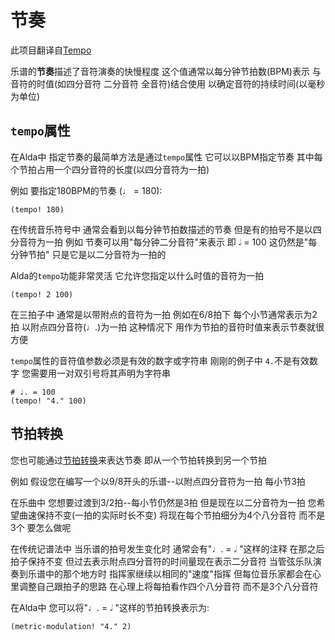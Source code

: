 # 节奏

此项目翻译自[Tempo](../tempo.md)

乐谱的**节奏**描述了音符演奏的快慢程度 这个值通常以每分钟节拍数(BPM)表示 与音符的时值(如四分音符 二分音符 全音符)结合使用 以确定音符的持续时间(以毫秒为单位)

## `tempo`属性

在Alda中 指定节奏的最简单方法是通过`tempo`属性 它可以以BPM指定节奏 其中每个节拍占用一个四分音符的长度(以四分音符为一拍)

例如 要指定180BPM的节奏 (♩ = 180):

```alda
(tempo! 180)
```

在传统音乐符号中 通常会看到以每分钟节拍数描述的节奏 但是有的拍号不是以四分音符为一拍 例如 节奏可以用"每分钟二分音符"来表示 即 𝅗𝅥 = 100 这仍然是"每分钟节拍" 只是它是以二分音符为一拍的

Alda的`tempo`功能非常灵活 它允许您指定以什么时值的音符为一拍

```alda
(tempo! 2 100)
```

在三拍子中 通常是以带附点的音符为一拍 例如在6/8拍下 每个小节通常表示为2拍 以附点四分音符(♩.)为一拍 这种情况下 用作为节拍的音符时值来表示节奏就很方便

`tempo`属性的音符值参数必须是有效的数字或字符串 刚刚的例子中 `4.`不是有效数字 您需要用一对双引号将其声明为字符串

```alda
# ♩. = 100
(tempo! "4." 100)
```

## 节拍转换

您也可能通过[节拍转换](https://en.wikipedia.org/wiki/Metric_modulation)来表达节奏 即从一个节拍转换到另一个节拍

例如 假设您在编写一个以9/8开头的乐谱--以附点四分音符为一拍 每小节3拍

在乐曲中 您想要过渡到3/2拍--每小节仍然是3拍 但是现在以二分音符为一拍 您希望曲速保持不变(一拍的实际时长不变) 将现在每个节拍细分为4个八分音符 而不是3个 要怎么做呢

在传统记谱法中 当乐谱的拍号发生变化时 通常会有"♩. = 𝅗𝅥 "这样的注释 在那之后 拍子保持不变 但过去表示附点四分音符的时间量现在表示二分音符 当管弦乐队演奏到乐谱中的那个地方时 指挥家继续以相同的"速度"指挥 但每位音乐家都会在心里调整自己跟拍子的思路 在心理上将每拍看作四个八分音符 而不是3个八分音符

在Alda中 您可以将"♩. = 𝅗𝅥 "这样的节拍转换表示为:

```alda
(metric-modulation! "4." 2)
```

